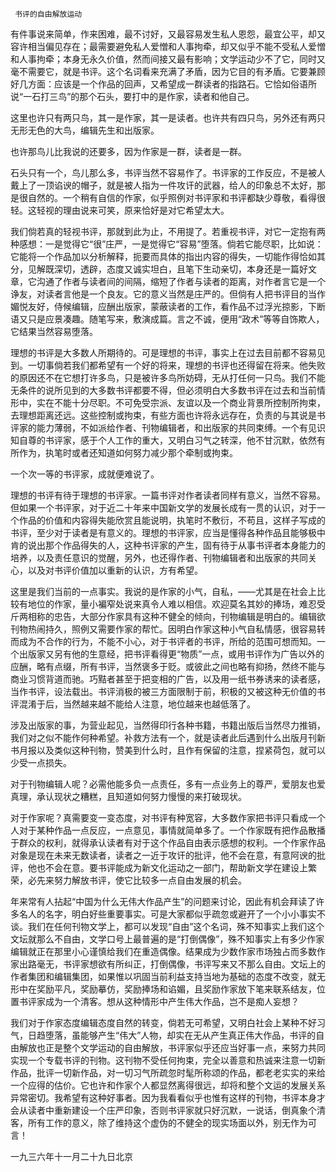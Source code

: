     书评的自由解放运动 

   有件事说来简单，作来困难，最不讨好，又最容易发生私人恩怨，最宜公平，却又容许相当偏见存在；最需要避免私人爱憎和人事拘牵，却又似乎不能不受私人爱憎和人事拘牵；本身无永久价值，然而间接又最有影响；文学运动少不了它，同时又毫不需要它，就是书评。这个名词看来充满了矛盾，因为它目的有矛盾。它要兼顾好几方面：应该是一个作品的回声，又希望成一群读者的指路石。它恰如俗语所说“一石打三鸟”的那个石头，要打中的是作家，读者和他自己。

   这里也许只有两只鸟，其一是作家，其一是读者。也许共有四只鸟，另外还有两只无形无色的大鸟，编辑先生和出版家。 

   也许那鸟儿比我说的还要多，因为作家是一群，读者是一群。 

   石头只有一个，鸟儿那么多，书评当然不容易作了。书评家的工作反应，不是被人戴上了一顶谄谀的帽子，就是被人指为一件攻讦的武器，给人的印象总不太好，那是很自然的。一个稍有自信的作家，似乎照例对书评家和书评都缺少尊敬，看得很轻。这轻视的理由说来可笑，原来恰好是对它希望太大。

   我们倘若真的轻视书评，那就到此为止，不用提了。若重视书评，对它一定抱有两种感想：一是觉得它“很”庄严，一是觉得它“容易”堕落。倘若它能尽职，比如说：它能将一个作品加以分析解释，扼要而具体的指出内容的得失，一切能作得恰如其分，见解既深切，透辟，态度又诚实坦白，且笔下生动亲切，本身还是一篇好文章，它沟通了作者与读者间的间隔，缩短了作者与读者的距离，对作者言它是一个诤友，对读者言他是一个良友。它的意义当然是庄严的。但倘有人把书评目的当作媚悦友好，侍候编辑，应酬出版家，蒙蔽读者的工作，看作品不过浮光掠影，下断语又只是应景凑趣。随笔写来，敷演成篇。言之不诚，便用“政术”等等自饰欺人，它结果当然容易堕落。

   理想的书评是大多数人所期待的。可是理想的书评，事实上在过去目前都不容易见到。一切事倘若我们都希望有一个好的将来，理想的书评也还得留在将来。他失败的原因还不在它想打许多鸟，只是被许多鸟所妨碍，无从打任何一只鸟。我们不能无条件的说所见到的大多数书评都要不得，但必须明白大多数书评在过去和当前情形中，实在不能十分尽职。不可免受宗派、友谊以及一个商业背景所控制所拘束，去理想距离还远。这些控制或拘束，有些方面也许将永远存在，负责的与其说是书评家的能力薄弱，不如派给作者、刊物编辑者，和出版家的共同束缚。一个有见识知自尊的书评家，感于个人工作的重大，又明白习气之转深，他不甘沉默，依然有所作为，执笔时或者还知道如何努力减少那个牵制或拘束。

   一个次一等的书评家，成就便难说了。 

   理想的书评有待于理想的书评家。一篇书评对作者读者同样有意义，当然不容易。但如果一个书评家，对于近二十年来中国新文学的发展长成有一贯的认识，对于一个作品的价值和内容得失能欣赏且能说明，执笔时不敷衍，不苟且，这样子写成的书评，至少对于读者是有意义的。理想的书评家，应当是懂得各种作品且能够极中肯的说出那个作品得失的人，这种书评家的产生，固有待于从事书评者本身能力的培养，以及责任意识的觉醒，另外，也还得作者、刊物编辑者和出版家的共同关心，以及对书评价值加以重新的认识，方有希望。

   这里是我们当前的一点事实。我说的是作家的小气，自私，——尤其是在社会上比较有地位的作家，量小褊窄处说来真令人难以相信。欢迎莫名其妙的捧场，难忍受斤两相称的忠告，大部分作家具有这种不健全的倾向，刊物编辑是明白的。编辑欲刊物热闹持久，照例又需要作家的帮忙。因明白作家这种小气自私情感，很容易转而成为不合作的行为，不能不小心，对于书评者的书评，所给的范围可想而知。一个出版家又另有他的生意经，把书评看得更“物质”一点，或用书评作为广告以外的应酬，略有点缀，所有书评，当然褒多于贬。或彼此之间也略有抑扬，然终不能与商业习惯背道而驰。巧黠者甚至于把变相的广告，以及用一纸书券诱来的读者感，当作书评，设法载出。书评消极的被三方面限制于前，积极的又被这种无价值的书评混淆于后，当然越来越不能给人注意，地位越来也越低落了。

   涉及出版家的事，为营业起见，当然得印行各种书籍，书籍出版后当然尽力推销，我们对之似不能作何种希望。补救方法有一个，就是读者此后遇到什么出版月刊新书月报以及类似这种刊物，赞美到什么时，且作有保留的注意，捏紧荷包，就可以少受一点损失。

   对于刊物编辑人呢？必需他能多负一点责任，多有一点业务上的尊严，爱朋友也爱真理，承认现状之糟糕，且知道如何努力慢慢的来打破现状。 

   对于作家呢？真需要变一变态度，对书评有种宽容，大多数作家把书评只看成一个人对于某种作品一点反应，一点意见，事情就简单多了。一个作家既有把作品散播于群众的权利，就得承认读者有对于这个作品自由表示感想的权利。一个作家作品对象是现在未来无数读者，读者之一近于攻讦的批评，他不会在意，有意阿谀的批评，他也不会在意。要书评能成为新文化运动之一部门，帮助新文学在建设上繁荣，必先来努力解放书评，使它比较多一点自由发展的机会。

   年来常有人拈起“中国为什么无伟大作品产生”的问题来讨论，因此有机会拜读了许多名人的名字，明白好些重要事实。可是大家都似乎疏忽或避开了一个小小事实不谈。我们在任何刊物文学上，都可以发现“自由”这个名词，殊不知事实上我们这个文坛就那么不自由，文学口号上最普遍的是“打倒偶像”，殊不知事实上有多少作家编辑就正在那里小心谨慎给我们在重造偶像。结果成为少数作家市场独占而多数作家出路毫无，书评家想欲有所纠正，打倒偶像，书评写来又不那么自由。文坛上的作者集团和编辑集团，如果惟以巩固当前利益支持当地为基础的态度不改变，就无形中在奖励平凡，奖励摹仿，奖励捧场和谄媚，且奖励作家放下笔来联系结友，位置书评家成为一个清客。想从这种情形中产生伟大作品，岂不是痴人妄想？

   我们对于作家态度编辑态度自然的转变，倘若无可希望，又明白社会上某种不好习气，日趋堕落，虽能够产生“伟大”人物，却实在无从产生真正伟大作品，书评的自由解放也正是整个文学运动的自由解放，书评家似乎还应当好事一点，来努力共同实现一个专载书评的刊物。这刊物不受任何拘束，完全以善意和热诚来注意一切新作品，批评一切新作品，对一切习气所疏忽时髦所称颂的作品，都老老实实的来给一个应得的估价。它也许和作家个人都显然离得很远，却将和整个文运的发展关系异常密切。我希望有这种好事者。因为我看看似乎也惟有这样的刊物，书评本身才会从读者中重新建设一个庄严印象，否则书评家就只好沉默，一说话，倒真象个清客，所有工作的意义，除了维持这个虚伪的不健全的现实场面以外，别无作为可言！

   一九三六年十一月二十九日北京 

